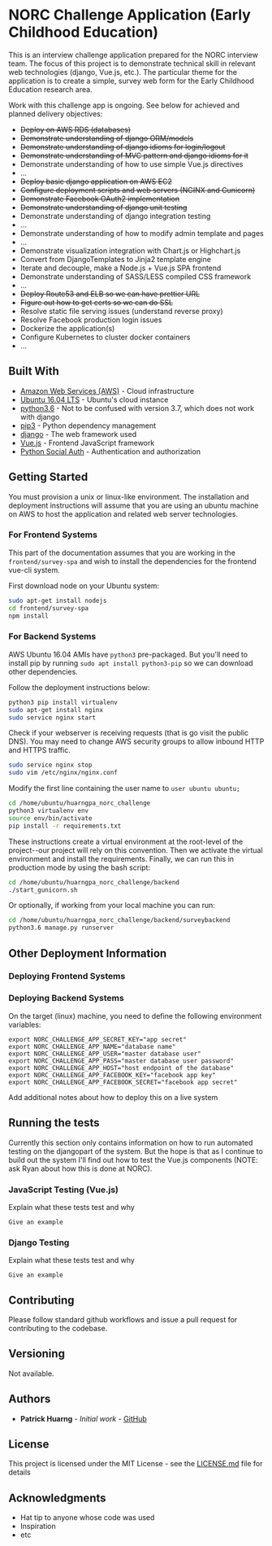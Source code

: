 # NORC Challenge Application (Early Childhood Education)

This is an interview challenge application prepared for the NORC interview team. The focus of this project is to demonstrate technical skill in relevant web technologies (django, Vue.js, etc.). The particular theme for the application is to create a simple, survey web form for the Early Childhood Education research area.

Work with this challenge app is ongoing. See below for achieved and planned delivery objectives:

* <del>Deploy on AWS RDS (databases)</del>
* <del>Demonstrate understanding of django ORM/models</del>
* <del>Demonstrate understanding of django idioms for login/logout</del>
* <del>Demonstrate understanding of MVC pattern and django idioms for it</del>
* Demonstrate understanding of how to use simple Vue.js directives
* ...
* <del>Deploy basic django application on AWS EC2</del>
* <del>Configure deployment scripts and web servers (NGINX and Gunicorn)</del>
* <del>Demonstrate Facebook OAuth2 implementation</del>
* <del>Demonstrate understanding of django unit testing</del>
* Demonstrate understanding of django integration testing
* ...
* Demonstrate understanding of how to modify admin template and pages
* ...
* Demonstrate visualization integration with Chart.js or Highchart.js
* Convert from DjangoTemplates to Jinja2 template engine
* Iterate and decouple, make a Node.js + Vue.js SPA frontend
* Demonstrate understanding of SASS/LESS compiled CSS framework
* ...
* <del>Deploy Route53 and ELB so we can have prettier URL</del>
* <del>Figure out how to get certs so we can do SSL</del>
* Resolve static file serving issues (understand reverse proxy)
* Resolve Facebook production login issues
* Dockerize the application(s)
* Configure Kubernetes to cluster docker containers
* ...

## Built With

* [Amazon Web Services (AWS)](https://aws.amazon.com/) - Cloud infrastructure
* [Ubuntu 16.04 LTS](http://www.ubuntu.com/cloud/services) - Ubuntu's cloud instance
* [python3.6](https://www.python.org/) - Not to be confused with version 3.7, which does not work with django
* [pip3](https://pip.pypa.io/en/stable/) - Python dependency management
* [django](https://www.djangoproject.com/) - The web framework used
* [Vue.js](https://vuejs.org/) - Frontend JavaScript framework
* [Python Social Auth](https://python-social-auth.readthedocs.io/en/latest/) - Authentication and authorization

## Getting Started

You must provision a unix or linux-like environment. The installation and deployment instructions will assume that you are using an ubuntu machine on AWS to host the application and related web server technologies.

### For Frontend Systems

This part of the documentation assumes that you are working in the `frontend/survey-spa` and wish to install the dependencies for the frontend vue-cli system.

First download node on your Ubuntu system:

```sh
sudo apt-get install nodejs
cd frontend/survey-spa
npm install
```

### For Backend Systems

AWS Ubuntu 16.04 AMIs have `python3` pre-packaged. But you'll need to install pip by running `sudo apt install python3-pip` so we can download other dependencies.

Follow the deployment instructions below:

```sh
python3 pip install virtualenv
sudo apt-get install nginx
sudo service nginx start
```

Check if your webserver is receiving requests (that is go visit the public DNS). You may need to change AWS security groups to allow inbound HTTP and HTTPS traffic.

```sh
sudo service nginx stop
sudo vim /etc/nginx/nginx.conf
```

Modify the first line containing the user name to `user ubuntu ubuntu;`

```sh
cd /home/ubuntu/huarngpa_norc_challenge
python3 virtualenv env
source env/bin/activate
pip install -r requirements.txt
```

These instructions create a virtual environment at the root-level of the project--our project will rely on this convention. Then we activate the virtual environment and install the requirements. Finally, we can run this in production mode by using the bash script:

```sh
cd /home/ubuntu/huarngpa_norc_challenge/backend
./start_gunicorn.sh
```

Or optionally, if working from your local machine you can run:

```sh
cd /home/ubuntu/huarngpa_norc_challenge/backend/surveybackend
python3.6 manage.py runserver
```

## Other Deployment Information

### Deploying Frontend Systems

### Deploying Backend Systems

On the target (linux) machine, you need to define the following environment variables:

```
export NORC_CHALLENGE_APP_SECRET_KEY="app secret"
export NORC_CHALLENGE_APP_NAME="database name"
export NORC_CHALLENGE_APP_USER="master database user"
export NORC_CHALLENGE_APP_PASS="master database user password"
export NORC_CHALLENGE_APP_HOST="host endpoint of the database"
export NORC_CHALLENGE_APP_FACEBOOK_KEY="facebook app key"
export NORC_CHALLENGE_APP_FACEBOOK_SECRET="facebook app secret"
```

Add additional notes about how to deploy this on a live system

## Running the tests

Currently this section only contains information on how to run automated testing on the djangopart of the system. But the hope is that as I continue to build out the system I'll find out how to test the Vue.js components (NOTE: ask Ryan about how this is done at NORC).

### JavaScript Testing (Vue.js)

Explain what these tests test and why

```
Give an example
```

### Django Testing

Explain what these tests test and why

```
Give an example
```

## Contributing

Please follow standard github workflows and issue a pull request for contributing to the codebase.

## Versioning

Not available.

## Authors

* **Patrick Huarng** - *Initial work* - [GitHub](https://github.com/huarngpa/)

## License

This project is licensed under the MIT License - see the [LICENSE.md](LICENSE.md) file for details

## Acknowledgments

* Hat tip to anyone whose code was used
* Inspiration
* etc
